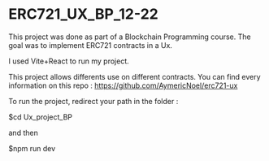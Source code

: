 # ERC721_UX_BP_12-22

This project was done as part of a Blockchain Programming course. The goal was to implement ERC721 contracts in a Ux.

I used Vite+React to run my project. 

This project allows differents use on different contracts.
You can find every information on this repo : https://github.com/AymericNoel/erc721-ux

To run the project, redirect your path in the folder : 

$cd Ux_project_BP

and then 

$npm run dev 
